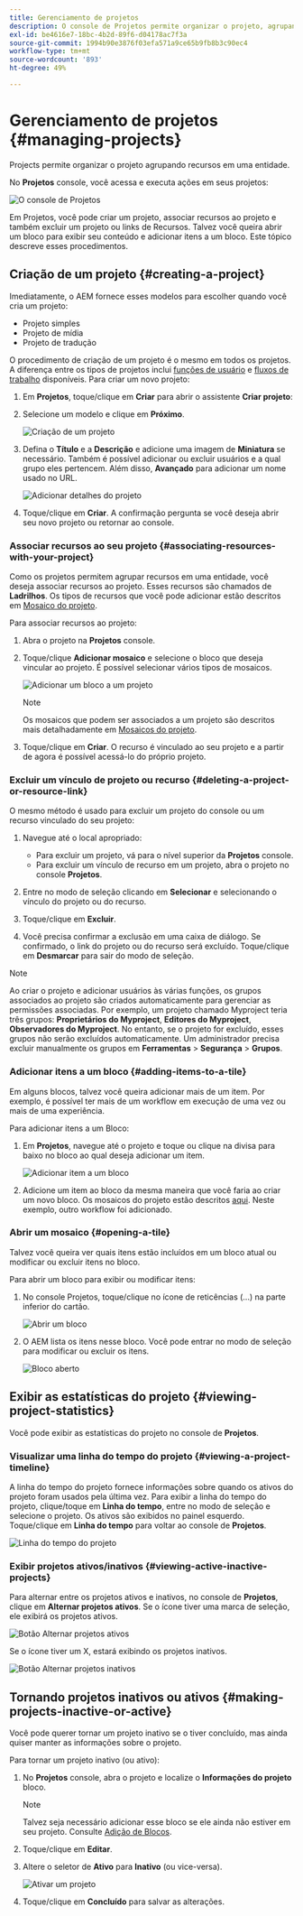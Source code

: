 ```yaml
---
title: Gerenciamento de projetos
description: O console de Projetos permite organizar o projeto, agrupando os recursos em uma única entidade que pode ser acessada e gerenciada no próprio console
exl-id: be4616e7-18bc-4b2d-89f6-d04178ac7f3a
source-git-commit: 1994b90e3876f03efa571a9ce65b9fb8b3c90ec4
workflow-type: tm+mt
source-wordcount: '893'
ht-degree: 49%

---
```


# Gerenciamento de projetos {#managing-projects}

Projects permite organizar o projeto agrupando recursos em uma entidade.

No **Projetos** console, você acessa e executa ações em seus projetos:

![O console de Projetos](/help/sites-cloud/authoring/assets/projects-console.png)

Em Projetos, você pode criar um projeto, associar recursos ao projeto e também excluir um projeto ou links de Recursos. Talvez você queira abrir um bloco para exibir seu conteúdo e adicionar itens a um bloco. Este tópico descreve esses procedimentos.

## Criação de um projeto {#creating-a-project}

Imediatamente, o AEM fornece esses modelos para escolher quando você cria um projeto:

* Projeto simples
* Projeto de mídia
* Projeto de tradução

<!-- Hiding product photoshoot via cqdoc-18072 as it is not available in Skyline.
* Product Photo Shoot Project 
-->

O procedimento de criação de um projeto é o mesmo em todos os projetos. A diferença entre os tipos de projetos inclui [funções de usuário](/help/sites-cloud/authoring/projects/overview.md) e [fluxos de trabalho](/help/sites-cloud/authoring/projects/workflows.md) disponíveis.  Para criar um novo projeto:

1. Em **Projetos**, toque/clique em **Criar** para abrir o assistente **Criar projeto**:
1. Selecione um modelo e clique em **Próximo**.

   ![Criação de um projeto](/help/sites-cloud/authoring/assets/projects-create.png)

1. Defina o **Título** e a **Descrição** e adicione uma imagem de **Miniatura** se necessário. Também é possível adicionar ou excluir usuários e a qual grupo eles pertencem. Além disso, **Avançado** para adicionar um nome usado no URL.

   ![Adicionar detalhes do projeto](/help/sites-cloud/authoring/assets/projects-add-team.png)

1. Toque/clique em **Criar**. A confirmação pergunta se você deseja abrir seu novo projeto ou retornar ao console.

### Associar recursos ao seu projeto {#associating-resources-with-your-project}

Como os projetos permitem agrupar recursos em uma entidade, você deseja associar recursos ao projeto. Esses recursos são chamados de **Ladrilhos**. Os tipos de recursos que você pode adicionar estão descritos em [Mosaico do projeto](/help/sites-cloud/authoring/projects/overview.md#project-tiles).

Para associar recursos ao projeto:

1. Abra o projeto na **Projetos** console.
1. Toque/clique **Adicionar mosaico** e selecione o bloco que deseja vincular ao projeto. É possível selecionar vários tipos de mosaicos.

   ![Adicionar um bloco a um projeto](/help/sites-cloud/authoring/assets/projects-add-tile.png)

   >[!NOTE]
   >
   >Os mosaicos que podem ser associados a um projeto são descritos mais detalhadamente em [Mosaicos do projeto](/help/sites-cloud/authoring/projects/overview.md#project-tiles).

1. Toque/clique em **Criar**. O recurso é vinculado ao seu projeto e a partir de agora é possível acessá-lo do próprio projeto.

### Excluir um vínculo de projeto ou recurso {#deleting-a-project-or-resource-link}

O mesmo método é usado para excluir um projeto do console ou um recurso vinculado do seu projeto:

1. Navegue até o local apropriado:

   * Para excluir um projeto, vá para o nível superior da **Projetos** console.
   * Para excluir um vínculo de recurso em um projeto, abra o projeto no console **Projetos**.

1. Entre no modo de seleção clicando em **Selecionar** e selecionando o vínculo do projeto ou do recurso.
1. Toque/clique em **Excluir**.

1. Você precisa confirmar a exclusão em uma caixa de diálogo. Se confirmado, o link do projeto ou do recurso será excluído. Toque/clique em **Desmarcar** para sair do modo de seleção.

>[!NOTE]
>
>Ao criar o projeto e adicionar usuários às várias funções, os grupos associados ao projeto são criados automaticamente para gerenciar as permissões associadas. Por exemplo, um projeto chamado Myproject teria três grupos: **Proprietários do Myproject**, **Editores do Myproject**, **Observadores do Myproject**. No entanto, se o projeto for excluído, esses grupos não serão excluídos automaticamente. Um administrador precisa excluir manualmente os grupos em **Ferramentas** > **Segurança** > **Grupos**.

### Adicionar itens a um bloco {#adding-items-to-a-tile}

Em alguns blocos, talvez você queira adicionar mais de um item. Por exemplo, é possível ter mais de um workflow em execução de uma vez ou mais de uma experiência.

Para adicionar itens a um Bloco:

1. Em **Projetos**, navegue até o projeto e toque ou clique na divisa para baixo no bloco ao qual deseja adicionar um item.

   ![Adicionar item a um bloco](/help/sites-cloud/authoring/assets/project-workflows.png)

1. Adicione um item ao bloco da mesma maneira que você faria ao criar um novo bloco. Os mosaicos do projeto estão descritos [aqui](/help/sites-cloud/authoring/projects/overview.md#project-tiles). Neste exemplo, outro workflow foi adicionado.

### Abrir um mosaico {#opening-a-tile}

Talvez você queira ver quais itens estão incluídos em um bloco atual ou modificar ou excluir itens no bloco.

Para abrir um bloco para exibir ou modificar itens:

1. No console Projetos, toque/clique no ícone de reticências (...) na parte inferior do cartão.

   ![Abrir um bloco](/help/sites-cloud/authoring/assets/project-links.png)

1. O AEM lista os itens nesse bloco. Você pode entrar no modo de seleção para modificar ou excluir os itens.

   ![Bloco aberto](/help/sites-cloud/authoring/assets/projects-add-link.png)

## Exibir as estatísticas do projeto {#viewing-project-statistics}

Você pode exibir as estatísticas do projeto no console de **Projetos**.

### Visualizar uma linha do tempo do projeto {#viewing-a-project-timeline}

A linha do tempo do projeto fornece informações sobre quando os ativos do projeto foram usados pela última vez. Para exibir a linha do tempo do projeto, clique/toque em **Linha do tempo**, entre no modo de seleção e selecione o projeto. Os ativos são exibidos no painel esquerdo. Toque/clique em **Linha do tempo** para voltar ao console de **Projetos**.

![Linha do tempo do projeto](/help/sites-cloud/authoring/assets/projects-timeline.png)

### Exibir projetos ativos/inativos {#viewing-active-inactive-projects}

Para alternar entre os projetos ativos e inativos, no console de **Projetos**, clique em **Alternar projetos ativos**. Se o ícone tiver uma marca de seleção, ele exibirá os projetos ativos.

![Botão Alternar projetos ativos](/help/sites-cloud/authoring/assets/projects-active.png)

Se o ícone tiver um X, estará exibindo os projetos inativos.

![Botão Alternar projetos inativos](/help/sites-cloud/authoring/assets/projects-inactive.png)

## Tornando projetos inativos ou ativos {#making-projects-inactive-or-active}

Você pode querer tornar um projeto inativo se o tiver concluído, mas ainda quiser manter as informações sobre o projeto.

Para tornar um projeto inativo (ou ativo):

1. No **Projetos** console, abra o projeto e localize o **Informações do projeto** bloco.

   >[!NOTE]
   >
   Talvez seja necessário adicionar esse bloco se ele ainda não estiver em seu projeto. Consulte [Adição de Blocos](#adding-items-to-a-tile).

1. Toque/clique em **Editar**.
1. Altere o seletor de **Ativo** para **Inativo** (ou vice-versa).

   ![Ativar um projeto](/help/sites-cloud/authoring/assets/projects-add-team.png)

1. Toque/clique em **Concluído** para salvar as alterações.
